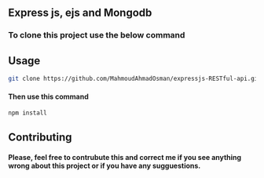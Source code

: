 ## Express js, ejs and Mongodb
### To clone this project use the below command

## Usage

```bash
git clone https://github.com/MahmoudAhmadOsman/expressjs-RESTful-api.git
```

#### Then use this command

```bash
npm install
```


## Contributing
#### Please, feel free to contrubute this and correct me if you see anything wrong about this project or if you have any sugguestions. 